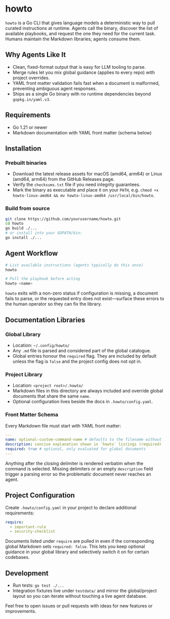 # howto

`howto` is a Go CLI that gives language models a deterministic way to pull curated instructions at runtime. Agents call the binary, discover the list of available playbooks, and request the one they need for the current task. Humans maintain the Markdown libraries; agents consume them.

## Why Agents Like It
- Clean, fixed-format output that is easy for LLM tooling to parse.
- Merge rules let you mix global guidance (applies to every repo) with project overrides.
- YAML front matter validation fails fast when a document is malformed, preventing ambiguous agent responses.
- Ships as a single Go binary with no runtime dependencies beyond `gopkg.in/yaml.v3`.

## Requirements
- Go 1.21 or newer
- Markdown documentation with YAML front matter (schema below)

## Installation
### Prebuilt binaries
- Download the latest release assets for macOS (amd64, arm64) or Linux (amd64, arm64) from the GitHub Releases page.
- Verify the `checksums.txt` file if you need integrity guarantees.
- Mark the binary as executable and place it on your `PATH`, e.g. `chmod +x howto-linux-amd64 && mv howto-linux-amd64 /usr/local/bin/howto`.

### Build from source
```bash
git clone https://github.com/yourusername/howto.git
cd howto
go build ./...
# or install into your GOPATH/bin:
go install ./...
```

## Agent Workflow
```bash
# List available instructions (agents typically do this once)
howto

# Pull the playbook before acting
howto <name>
```

`howto` exits with a non-zero status if configuration is missing, a document fails to parse, or the requested entry does not exist—surface these errors to the human operator so they can fix the library.

## Documentation Libraries

### Global Library
- Location: `~/.config/howto/`
- Any `.md` file is parsed and considered part of the global catalogue.
- Global entries honour the `required` flag. They are included by default unless the flag is `false` and the project config does not opt in.

### Project Library
- Location: `<project root>/.howto/`
- Markdown files in this directory are always included and override global documents that share the same `name`.
- Optional configuration lives beside the docs in `.howto/config.yaml`.

### Front Matter Schema
Every Markdown file must start with YAML front matter:

```yaml
---
name: optional-custom-command-name # defaults to the filename without .md
description: concise explanation shown in `howto` listings (required)
required: true # optional, only evaluated for global documents
---
```

Anything after the closing delimiter is rendered verbatim when the command is selected. Missing delimiters or an empty `description` field trigger a parsing error so the problematic document never reaches an agent.

## Project Configuration
Create `.howto/config.yaml` in your project to declare additional requirements:

```yaml
require:
  - important-rule
  - security-checklist
```

Documents listed under `require` are pulled in even if the corresponding global Markdown sets `required: false`. This lets you keep optional guidance in your global library and selectively switch it on for certain codebases.

## Development
- Run tests: `go test ./...`
- Integration fixtures live under `testdata/` and mirror the global/project layout so you can iterate without touching a live agent database.

Feel free to open issues or pull requests with ideas for new features or improvements.
